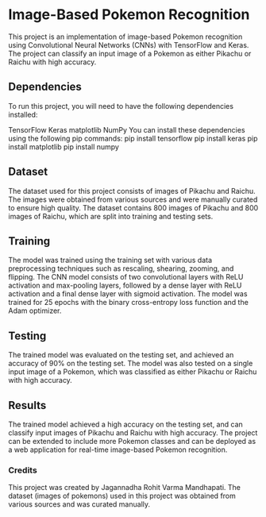 # Image-Based Pokemon Recognition

This project is an implementation of image-based Pokemon recognition using Convolutional Neural Networks (CNNs) with TensorFlow and Keras. The project can classify an input image of a Pokemon as either Pikachu or Raichu with high accuracy.

## Dependencies
To run this project, you will need to have the following dependencies installed:

TensorFlow
Keras
matplotlib
NumPy
You can install these dependencies using the following pip commands:
  pip install tensorflow
  pip install keras
  pip install matplotlib
  pip install numpy

## Dataset
The dataset used for this project consists of images of Pikachu and Raichu. The images were obtained from various sources and were manually curated to ensure high quality. The dataset contains 800 images of Pikachu and 800 images of Raichu, which are split into training and testing sets.

## Training
The model was trained using the training set with various data preprocessing techniques such as rescaling, shearing, zooming, and flipping. The CNN model consists of two convolutional layers with ReLU activation and max-pooling layers, followed by a dense layer with ReLU activation and a final dense layer with sigmoid activation. The model was trained for 25 epochs with the binary cross-entropy loss function and the Adam optimizer.

## Testing
The trained model was evaluated on the testing set, and achieved an accuracy of 90% on the testing set. The model was also tested on a single input image of a Pokemon, which was classified as either Pikachu or Raichu with high accuracy.

## Results
The trained model achieved a high accuracy on the testing set, and can classify input images of Pikachu and Raichu with high accuracy. The project can be extended to include more Pokemon classes and can be deployed as a web application for real-time image-based Pokemon recognition.

### Credits
This project was created by Jagannadha Rohit Varma Mandhapati. The dataset (images of pokemons) used in this project was obtained from various sources and was curated manually.
